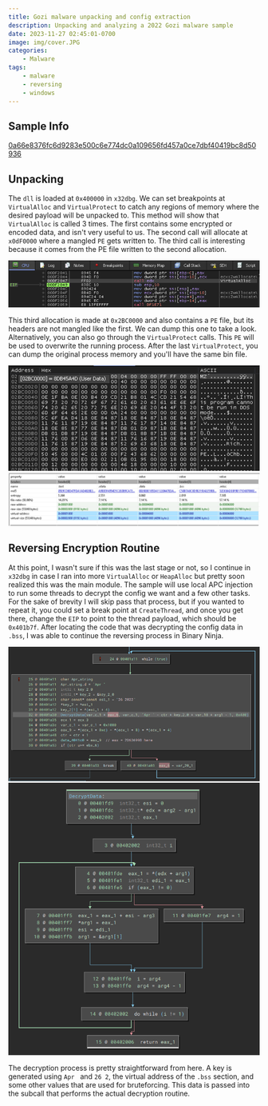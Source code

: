 ```yaml
---
title: Gozi malware unpacking and config extraction
description: Unpacking and analyzing a 2022 Gozi malware sample
date: 2023-11-27 02:45:01-0700
image: img/cover.JPG
categories:
    - Malware
tags:
    - malware
    - reversing
    - windows
---
```


## Sample Info

[0a66e8376fc6d9283e500c6e774dc0a109656fd457a0ce7dbf40419bc8d50936](https://bazaar.abuse.ch/sample/0a66e8376fc6d9283e500c6e774dc0a109656fd457a0ce7dbf40419bc8d50936/)

## Unpacking

The `dll` is loaded at `0x400000` in `x32dbg`.
We can set breakpoints at `VirtualAlloc` and `VirtualProtect` to catch any regions of memory where the desired payload will be unpacked to.
This method will show that `VirtualAlloc` is called 3 times.
The first contains some encrypted or encoded data, and isn't very useful to us.
The second call will allocate at `x0dF0000` where a mangled `PE` gets written to.
The third call is interesting because it comes from the PE file written to the second allocation.

![Third call comes from within second mem allocation](img/1.png)

This third allocation is made at `0x2BC0000` and also contains a `PE` file, but its headers are not mangled like the first.
We can dump this one to take a look.
Alternatively, you can also go through the `VirtualProtect` calls.
This `PE` will be used to overwrite the running process.
After the last `VirtualProtect`, you can dump the original process memory and you'll have the same bin file.

![MZ says its a PE file](img/2.png) ![`.bss` with low entropy is misleading](img/3.png)

## Reversing Encryption Routine

At this point, I wasn't sure if this was the last stage or not, so I continue in `x32dbg` in case I ran into more `VirtualAlloc` or `HeapAlloc` but pretty soon realized this was the main module.
The sample will use local APC injection to run some threads to decrypt the config we want and a few other tasks.
For the sake of brevity I will skip pass that process, but if you wanted to repeat it, you could set a break point at `CreateThread`, and once you get there, change the `EIP` to point to the thread payload, which should be `0x401b7f`.
After locating the code that was decrypting the config data in `.bss`, I was able to continue the reversing process in Binary Ninja.

![Bruteforce Loop](img/4.png) ![Decryption Function](img/5.png)

The decryption process is pretty straightforward from here.
A key is generated using `Apr ` and `26 2`, the virtual address of the `.bss` section, and some other values that are used for bruteforcing.
This data is passed into the subcall that performs the actual decryption routine.


